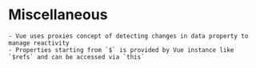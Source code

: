 # Miscellaneous
    - Vue uses proxies concept of detecting changes in data property to manage reactivity
    - Properties starting from `$` is provided by Vue instance like `$refs` and can be accessed via `this`